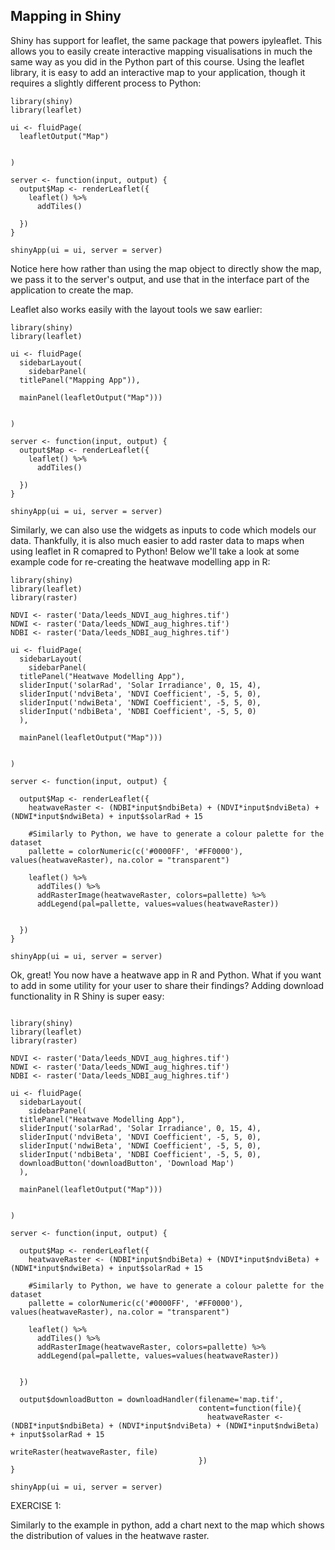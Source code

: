 ## Mapping in Shiny

Shiny has support for leaflet, the same package that powers ipyleaflet. This allows you to easily create interactive mapping visualisations in much the same way as you did in the Python part of this course. Using the leaflet library, it is easy to add an interactive map to your application, though it requires a slightly different process to Python:


``` 
library(shiny)
library(leaflet)

ui <- fluidPage(
  leafletOutput("Map")
  

)

server <- function(input, output) {
  output$Map <- renderLeaflet({
    leaflet() %>% 
      addTiles() 
    
  })
}

shinyApp(ui = ui, server = server)
```

Notice here how rather than using the map object to directly show the map, we pass it to the server's output, and use that in the interface part of the application to create the map. 

Leaflet also works easily with the layout tools we saw earlier:

``` 
library(shiny)
library(leaflet)

ui <- fluidPage(
  sidebarLayout(
    sidebarPanel(
  titlePanel("Mapping App")),
    
  mainPanel(leafletOutput("Map")))
  

)

server <- function(input, output) {
  output$Map <- renderLeaflet({
    leaflet() %>% 
      addTiles() 
    
  })
}

shinyApp(ui = ui, server = server)
```


Similarly, we can also use the widgets as inputs to code which models our data. Thankfully, it is also much easier to add raster data to maps when using leaflet in R comapred to Python! Below we'll take a look at some example code for re-creating the heatwave modelling app in R:

```
library(shiny)
library(leaflet)
library(raster)

NDVI <- raster('Data/leeds_NDVI_aug_highres.tif')
NDWI <- raster('Data/leeds_NDWI_aug_highres.tif')
NDBI <- raster('Data/leeds_NDBI_aug_highres.tif')

ui <- fluidPage(
  sidebarLayout(
    sidebarPanel(
  titlePanel("Heatwave Modelling App"),
  sliderInput('solarRad', 'Solar Irradiance', 0, 15, 4),
  sliderInput('ndviBeta', 'NDVI Coefficient', -5, 5, 0),
  sliderInput('ndwiBeta', 'NDWI Coefficient', -5, 5, 0),
  sliderInput('ndbiBeta', 'NDBI Coefficient', -5, 5, 0)
  ),
    
  mainPanel(leafletOutput("Map")))
  

)

server <- function(input, output) {
  
  output$Map <- renderLeaflet({
    heatwaveRaster <- (NDBI*input$ndbiBeta) + (NDVI*input$ndviBeta) + (NDWI*input$ndwiBeta) + input$solarRad + 15
  
    #Similarly to Python, we have to generate a colour palette for the dataset
    pallette = colorNumeric(c('#0000FF', '#FF0000'), values(heatwaveRaster), na.color = "transparent")
    
    leaflet() %>% 
      addTiles() %>%
      addRasterImage(heatwaveRaster, colors=pallette) %>%
      addLegend(pal=pallette, values=values(heatwaveRaster))
      
    
  })
}

shinyApp(ui = ui, server = server)

```

Ok, great! You now have a heatwave app in R and Python. What if you want to add in some utility for your user to share their findings? Adding download functionality in R Shiny is super easy:


```

library(shiny)
library(leaflet)
library(raster)

NDVI <- raster('Data/leeds_NDVI_aug_highres.tif')
NDWI <- raster('Data/leeds_NDWI_aug_highres.tif')
NDBI <- raster('Data/leeds_NDBI_aug_highres.tif')

ui <- fluidPage(
  sidebarLayout(
    sidebarPanel(
  titlePanel("Heatwave Modelling App"),
  sliderInput('solarRad', 'Solar Irradiance', 0, 15, 4),
  sliderInput('ndviBeta', 'NDVI Coefficient', -5, 5, 0),
  sliderInput('ndwiBeta', 'NDWI Coefficient', -5, 5, 0),
  sliderInput('ndbiBeta', 'NDBI Coefficient', -5, 5, 0),
  downloadButton('downloadButton', 'Download Map')
  ),
    
  mainPanel(leafletOutput("Map")))
  

)

server <- function(input, output) {
  
  output$Map <- renderLeaflet({
    heatwaveRaster <- (NDBI*input$ndbiBeta) + (NDVI*input$ndviBeta) + (NDWI*input$ndwiBeta) + input$solarRad + 15
  
    #Similarly to Python, we have to generate a colour palette for the dataset
    pallette = colorNumeric(c('#0000FF', '#FF0000'), values(heatwaveRaster), na.color = "transparent")
    
    leaflet() %>% 
      addTiles() %>%
      addRasterImage(heatwaveRaster, colors=pallette) %>%
      addLegend(pal=pallette, values=values(heatwaveRaster))
      
    
  })
  
  output$downloadButton = downloadHandler(filename='map.tif', 
                                          content=function(file){
                                            heatwaveRaster <- (NDBI*input$ndbiBeta) + (NDVI*input$ndviBeta) + (NDWI*input$ndwiBeta) + input$solarRad + 15
                                            writeRaster(heatwaveRaster, file)
                                          })
}

shinyApp(ui = ui, server = server)
```


EXERCISE 1:

Similarly to the example in python, add a chart next to the map which shows the distribution of values in the heatwave raster. 
